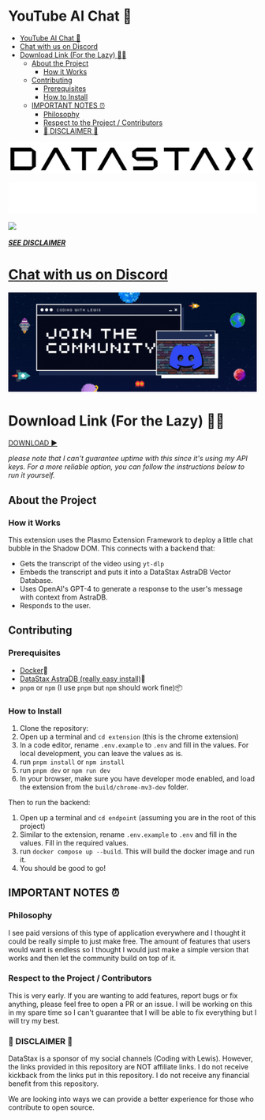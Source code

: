 # YouTube AI Chat 🤖

- [YouTube AI Chat 🤖](#youtube-ai-chat-)
- [Chat with us on Discord](#chat-with-us-on-discord)
- [Download Link (For the Lazy) 🧑‍💻](#download-link-for-the-lazy-)
  - [About the Project](#about-the-project)
    - [How it Works](#how-it-works)
  - [Contributing](#contributing)
    - [Prerequisites](#prerequisites)
    - [How to Install](#how-to-install)
  - [IMPORTANT NOTES ⏰](#important-notes-)
    - [Philosophy](#philosophy)
    - [Respect to the Project / Contributors](#respect-to-the-project--contributors)
    - [🚨 DISCLAIMER 🚨](#-disclaimer-)

[![](assets/datastaxlogo.png#gh-light-mode-only)](https://www.datastax.com/lp/astra-registration?utm_medium=youtube_video&utm_source=datastax&utm_campaign=yt_influencers&utm_content=vector_search_lewis_menelaws#gh-light-mode-only)

[![](assets/datastaxlogolight.png#gh-dark-mode-only)](https://www.datastax.com/lp/astra-registration?utm_medium=youtube_video&utm_source=datastax&utm_campaign=yt_influencers&utm_content=vector_search_lewis_menelaws#gh-dark-mode-only)

![](assets/demo.gif)

[**_SEE DISCLAIMER_**](#🚨-disclaimer-🚨)

# [Chat with us on Discord](https://dsc.gg/lewismenelaws)

[![](assets/discordbanner.gif)](https://dsc.gg/lewismenelaws)

# Download Link (For the Lazy) 🧑‍💻

[DOWNLOAD ▶️](https://chromewebstore.google.com/u/1/detail/youtubeaichat/pffkcbmbpncfkebklnbidgimnhgjkijg?hl=en-GB)

_please note that I can't guarantee uptime with this since it's using my API keys. For a more reliable option, you can follow the instructions below to run it yourself._

## About the Project

### How it Works

This extension uses the Plasmo Extension Framework to deploy a little chat bubble in the Shadow DOM. This connects with a backend that:

- Gets the transcript of the video using `yt-dlp`
- Embeds the transcript and puts it into a DataStax AstraDB Vector Database.
- Uses OpenAI's GPT-4 to generate a response to the user's message with context from AstraDB.
- Responds to the user.

## Contributing

### Prerequisites

- [Docker](https://docs.docker.com/get-docker/)🐳
- [DataStax AstraDB (really easy install)](https://www.datastax.com/lp/astra-registration?utm_medium=youtube_video&utm_source=datastax&utm_campaign=yt_influencers&utm_content=vector_search_lewis_menelaws)🚀
- `pnpm` or `npm` (I use `pnpm` but `npm` should work fine)📦

### How to Install

1. Clone the repository:
2. Open up a terminal and `cd extension` (this is the chrome extension)
3. In a code editor, rename `.env.example` to `.env` and fill in the values. For local development, you can leave the values as is.
4. run `pnpm install` or `npm install`
5. run `pnpm dev` or `npm run dev`
6. In your browser, make sure you have developer mode enabled, and load the extension from the `build/chrome-mv3-dev` folder.

Then to run the backend:

1. Open up a terminal and `cd endpoint` (assuming you are in the root of this project)
2. Similar to the extension, rename `.env.example` to `.env` and fill in the values. Fill in the required values.
3. run `docker compose up --build`. This will build the docker image and run it.
4. You should be good to go!

## IMPORTANT NOTES ⏰

### Philosophy

I see paid versions of this type of application everywhere and I thought it could be really simple to just make free. The amount of features that users would want is endless so I thought I would just make a simple version that works and then let the community build on top of it.

### Respect to the Project / Contributors

This is very early. If you are wanting to add features, report bugs or fix anything, please feel free to open a PR or an issue. I will be working on this in my spare time so I can't guarantee that I will be able to fix everything but I will try my best.

### 🚨 DISCLAIMER 🚨

DataStax is a sponsor of my social channels (Coding with Lewis). However, the links provided in this repository are NOT affiliate links. I do not receive kickback from the links put in this repository. I do not receive any financial benefit from this repository.

We are looking into ways we can provide a better experience for those who contribute to open source.
